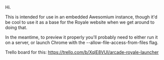 Hi.

This is intended for use in an embedded Awesomium instance, though it'd be
cool to use it as a base for the Royale website when we get around to doing
that.

In the meantime, to preview it properly you'll probably need to either run it
on a server, or launch Chrome with the --allow-file-access-from-files flag.

Trello board for this: https://trello.com/b/XqlE8VUI/arcade-royale-launcher
